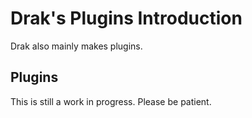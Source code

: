 # Drak's Plugins Introduction
Drak also mainly makes plugins.

## Plugins
This is still a work in progress. Please be patient.